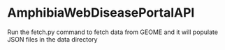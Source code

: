 # AmphibiaWebDiseasePortalAPI

Run the fetch.py command to fetch data from GEOME and it will populate
JSON files in the data directory
